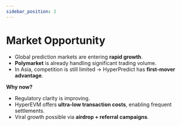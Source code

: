```yaml
---
sidebar_position: 2
---
```


# Market Opportunity

- Global prediction markets are entering **rapid growth**.
- **Polymarket** is already handling significant trading volume.
- In Asia, competition is still limited → HyperPredict has **first-mover advantage**.

**Why now?**

- Regulatory clarity is improving.
- HyperEVM offers **ultra-low transaction costs**, enabling frequent settlements.
- Viral growth possible via **airdrop + referral campaigns**.
